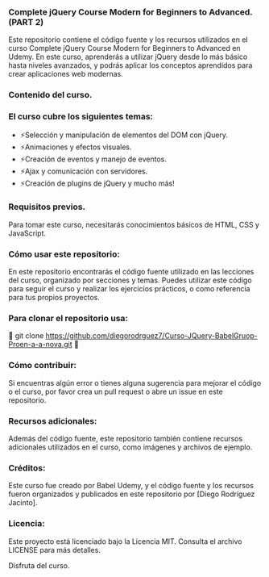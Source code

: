 ### Complete jQuery Course Modern for Beginners to Advanced. (PART 2)

Este repositorio contiene el código fuente y los recursos utilizados en el curso Complete jQuery Course Modern for Beginners to Advanced en Udemy. En este curso, aprenderás a utilizar jQuery desde lo más básico hasta niveles avanzados, y podrás aplicar los conceptos aprendidos para crear aplicaciones web modernas.

### Contenido del curso.

### El curso cubre los siguientes temas:

- ⚡Selección y manipulación de elementos del DOM con jQuery.
- ⚡Animaciones y efectos visuales.
- ⚡Creación de eventos y manejo de eventos.
- ⚡Ajax y comunicación con servidores.
- ⚡Creación de plugins de jQuery y mucho más!

### Requisitos previos.

Para tomar este curso, necesitarás conocimientos básicos de HTML, CSS y JavaScript.

### Cómo usar este repositorio:

En este repositorio encontrarás el código fuente utilizado en las lecciones del curso, organizado por secciones y temas. Puedes utilizar este código para seguir el curso y realizar los ejercicios prácticos, o como referencia para tus propios proyectos.

### Para clonar el repositorio usa:

🤝 git clone https://github.com/diegorodrguez7/Curso-JQuery-BabelGruop-Proen-a-a-nova.git 🤝

### Cómo contribuir:

Si encuentras algún error o tienes alguna sugerencia para mejorar el código o el curso, por favor crea un pull request o abre un issue en este repositorio.

### Recursos adicionales:

Además del código fuente, este repositorio también contiene recursos adicionales utilizados en el curso, como imágenes y archivos de ejemplo.

### Créditos:

Este curso fue creado por Babel Udemy, y el código fuente y los recursos fueron organizados y publicados en este repositorio por [Diego Rodríguez Jacinto].

### Licencia:

Este proyecto está licenciado bajo la Licencia MIT. Consulta el archivo LICENSE para más detalles.

Disfruta del curso.
